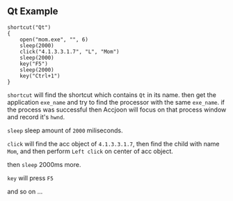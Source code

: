 ## Qt Example
```
shortcut("Qt")
{
	open("mom.exe", "", 6)
	sleep(2000)
	click("4.1.3.3.1.7", "L", "Mom")
	sleep(2000)
	key("F5")
	sleep(2000)
	key("Ctrl+1")
}
```

`shortcut` will find the shortcut which contains `Qt` in its name. then get the application `exe_name` and try to find the processor with the same `exe_name`. if the process was successful then Accjoon will focus on that process window and record it's `hwnd`.

`sleep` sleep amount of `2000` miliseconds.

`click` will find the acc object of `4.1.3.3.1.7`, then find the child with name `Mom`, and then perform `Left click` on center of acc object.

then `sleep` 2000ms more.

`key` will press `F5`

and so on ... 
